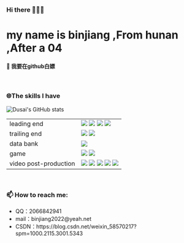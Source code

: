 ### Hi there 👋👋👋
<h1>my name is binjiang ,From hunan ,After a 04</h1>
<h4>
🔭 我要在github白嫖
</h4>
<br>
<h3>🌐The skills I have</h3>

![Dusai's GitHub stats](https://github-readme-stats.vercel.app/api?username=bingguo-12883)



<table border="0">
        <tr class="1">
            <td>leading end</td>
            <td>
<img src="https://img.shields.io/badge/html-5-brightgreen">
<img src="https://img.shields.io/badge/css-3-yellowgreen">
<img src="https://img.shields.io/badge/JavaScript-yes-red">
<img src="https://img.shields.io/badge/%E6%A1%86%E6%9E%B6-no-blue">
            </td>
        </tr>
        <tr class="2">
            <td>trailing end</td>
            <td>
<img src="https://img.shields.io/badge/python-orange">
<img src="https://img.shields.io/badge/python-%203.9.13-lightgrey">
            </td>
        </tr>
        <tr class="3">
            <td>data bank</td>
            <td>
<img src="https://img.shields.io/badge/accsee-666-brightgreen">
            </td>
        </tr>
        <tr class="4">
            <td>game</td>
            <td>
<img src="https://img.shields.io/badge/%E8%99%9A%E5%B9%BB-NO-green">
<img src="https://img.shields.io/badge/blender-gs-blue">
            </td>
        </tr>
        <tr class="5">
            <td>video post-production</td>
            <td>
<img src="https://img.shields.io/badge/Ai-1-brightgreen">
<img src="https://img.shields.io/badge/Ps-2-green">
<img src="https://img.shields.io/badge/Pr-3-yellowgreen">
<img src="https://img.shields.io/badge/Ae-4-yellow">
<img src="https://img.shields.io/badge/Au-5-red">
            </td>
        </tr>
</table>
<br>
<h3>📫 How to reach me:</h3>
 <ul>
   <li>QQ：2066842941</li>
   <li>mail：binjiang2022@yeah.net</li>
   <li>CSDN：https://blog.csdn.net/weixin_58570217?spm=1000.2115.3001.5343</li>
 </ul>
